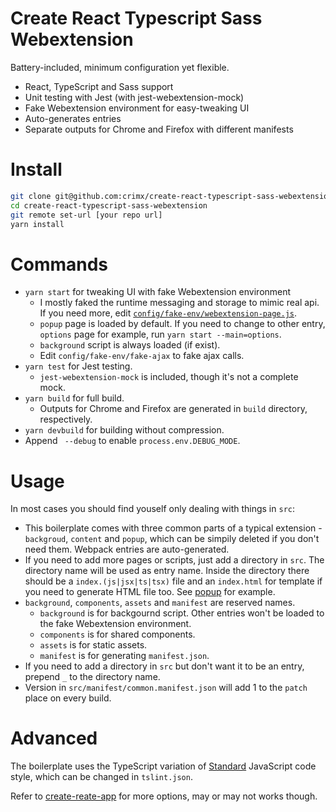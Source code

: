 # Create React Typescript Sass Webextension

Battery-included, minimum configuration yet flexible.

- React, TypeScript and Sass support
- Unit testing with Jest (with jest-webextension-mock)
- Fake Webextension environment for easy-tweaking UI
- Auto-generates entries
- Separate outputs for Chrome and Firefox with different manifests

# Install

```bash
git clone git@github.com:crimx/create-react-typescript-sass-webextension.git
cd create-react-typescript-sass-webextension
git remote set-url [your repo url]
yarn install
```

# Commands

- `yarn start` for tweaking UI with fake Webextension environment
  - I mostly faked the runtime messaging and storage to mimic real api. If you need more, edit [`config/fake-env/webextension-page.js`](https://github.com/crimx/create-react-typescript-sass-webextension/blob/master/config/fake-env/webextension-page.js).
  - `popup` page is loaded by default. If you need to change to other entry, `options` page for example, run `yarn start --main=options`.
  - `background` script is always loaded (if exist).
  - Edit `config/fake-env/fake-ajax` to fake ajax calls.
- `yarn test` for Jest testing.
  - `jest-webextension-mock` is included, though it's not a complete mock.
- `yarn build` for full build.
  - Outputs for Chrome and Firefox are generated in `build` directory, respectively.
- `yarn devbuild` for building without compression.
- Append ` --debug` to enable `process.env.DEBUG_MODE`.

# Usage

In most cases you should find youself only dealing with things in `src`:

- This boilerplate comes with three common parts of a typical extension - `backgroud`, `content` and `popup`, which can be simpily deleted if you don't need them. Webpack entries are auto-generated.
- If you need to add more pages or scripts, just add a directory in `src`. The directory name will be used as entry name. Inside the directory there should be a `index.(js|jsx|ts|tsx)` file and an `index.html` for template if you need to generate HTML file too. See [popup](https://github.com/crimx/create-react-typescript-sass-webextension/tree/master/src/popup) for example.
- `background`, `components`, `assets` and `manifest` are reserved names.
  - `background` is for backgournd script. Other entries won't be loaded to the fake Webextension environment.
  - `components` is for shared components.
  - `assets` is for static assets.
  - `manifest` is for generating `manifest.json`.
- If you need to add a directory in `src` but don't want it to be an entry, prepend `_` to the directory name.
- Version in `src/manifest/common.manifest.json` will add 1 to the `patch` place on every build.

# Advanced

The boilerplate uses the TypeScript variation of [Standard](https://github.com/blakeembrey/tslint-config-standard) JavaScript code style, which can be changed in `tslint.json`.

Refer to [create-reate-app](https://github.com/facebookincubator/create-react-app) for more options, may or may not works though.
